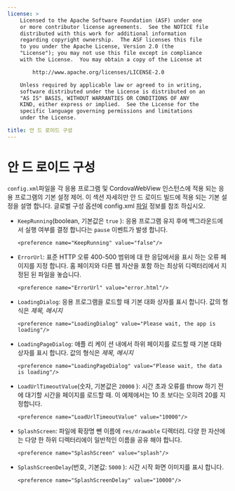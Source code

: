 ```yaml
---
license: >
    Licensed to the Apache Software Foundation (ASF) under one
    or more contributor license agreements.  See the NOTICE file
    distributed with this work for additional information
    regarding copyright ownership.  The ASF licenses this file
    to you under the Apache License, Version 2.0 (the
    "License"); you may not use this file except in compliance
    with the License.  You may obtain a copy of the License at

        http://www.apache.org/licenses/LICENSE-2.0

    Unless required by applicable law or agreed to in writing,
    software distributed under the License is distributed on an
    "AS IS" BASIS, WITHOUT WARRANTIES OR CONDITIONS OF ANY
    KIND, either express or implied.  See the License for the
    specific language governing permissions and limitations
    under the License.

title: 안 드 로이드 구성
---
```


# 안 드 로이드 구성

`config.xml`파일을 각 응용 프로그램 및 CordovaWebView 인스턴스에 적용 되는 응용 프로그램의 기본 설정 제어. 이 섹션 자세히만 안 드 로이드 빌드에 적용 되는 기본 설정을 설명 합니다. 글로벌 구성 옵션에 config.xml [파일](../../../cordova/file/fileobj/fileobj.html) 정보를 참조 하십시오.

*   `KeepRunning`(boolean, 기본값은 `true` ): 응용 프로그램 유지 후에 백그라운드에서 실행 여부를 결정 합니다는 `pause` 이벤트가 발생 합니다.
    
        <preference name="KeepRunning" value="false"/>
        

*   `ErrorUrl`: 표준 HTTP 오류 400-500 범위에 대 한 응답에서을 표시 하는 오류 페이지를 지정 합니다. 홈 페이지와 다른 웹 자산을 포함 하는 최상위 디렉터리에서 지정된 된 파일을 놓습니다.
    
        <preference name="ErrorUrl" value="error.html"/>
        

*   `LoadingDialog`: 응용 프로그램을 로드할 때 기본 대화 상자를 표시 합니다. 값의 형식은 *제목, 메시지*
    
        <preference name="LoadingDialog" value="Please wait, the app is loading"/>
        

*   `LoadingPageDialog`: 애플 리 케이 션 내에서 하위 페이지를 로드할 때 기본 대화 상자를 표시 합니다. 값의 형식은 *제목, 메시지*
    
        <preference name="LoadingPageDialog" value="Please wait, the data is loading"/>
        

*   `LoadUrlTimeoutValue`(숫자, 기본값은 `20000` ): 시간 초과 오류를 throw 하기 전에 대기할 시간을 페이지를 로드할 때. 이 예제에서는 10 초 보다는 오히려 20를 지정합니다.
    
        <preference name="LoadUrlTimeoutValue" value="10000"/>
        

*   `SplashScreen`: 파일에 확장명 뺀 이름에 `res/drawable` 디렉터리. 다양 한 자산에는 다양 한 하위 디렉터리에이 일반적인 이름을 공유 해야 합니다.
    
        <preference name="SplashScreen" value="splash"/>
        

*   `SplashScreenDelay`(번호, 기본값: `5000` ): 시간 시작 화면 이미지를 표시 합니다.
    
        <preference name="SplashScreenDelay" value="10000"/>